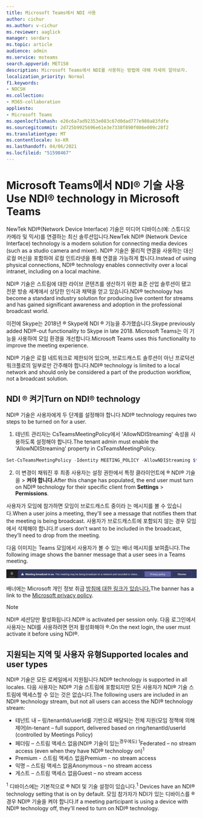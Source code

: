 ```yaml
---
title: Microsoft Teams에서 NDI 사용
author: cichur
ms.author: v-cichur
ms.reviewer: aaglick
manager: serdars
ms.topic: article
audience: admin
ms.service: msteams
search.appverid: MET150
description: Microsoft Teams에서 NDI를 사용하는 방법에 대해 자세히 알아보자.
localization_priority: Normal
f1.keywords:
- NOCSH
ms.collection:
- M365-collaboration
appliesto:
- Microsoft Teams
ms.openlocfilehash: e26c6a7ad92353e083c67d0dad777e980a83fdfe
ms.sourcegitcommit: 2d725b9925696e61e3e7338f890f086e009c28f2
ms.translationtype: MT
ms.contentlocale: ko-KR
ms.lasthandoff: 04/06/2021
ms.locfileid: "51598467"
---
```

# <a name="use-ndi-technology-in-microsoft-teams"></a><span data-ttu-id="d9ef7-103">Microsoft Teams에서 NDI® 기술 사용</span><span class="sxs-lookup"><span data-stu-id="d9ef7-103">Use NDI® technology in Microsoft Teams</span></span>

 <span data-ttu-id="d9ef7-104">NewTek NDI®(Network Device Interface) 기술은 미디어 디바이스(예: 스튜디오 카메라 및 믹서)를 연결하는 최신 솔루션입니다.</span><span class="sxs-lookup"><span data-stu-id="d9ef7-104">NewTek NDI® (Network Device Interface) technology is a modern solution for connecting media devices (such as a studio camera and mixer).</span></span> <span data-ttu-id="d9ef7-105">NDI® 기술은 물리적 연결을 사용하는 대신 로컬 머신을 포함하여 로컬 인트라넷을 통해 연결을 가능하게 합니다.</span><span class="sxs-lookup"><span data-stu-id="d9ef7-105">Instead of using physical connections, NDI® technology enables connectivity over a local intranet, including on a local machine.</span></span>

<span data-ttu-id="d9ef7-106">NDI® 기술은 스트림에 대한 라이브 콘텐츠를 생산하기 위한 표준 산업 솔루션이 됐고 전문 방송 세계에서 상당한 인식과 채택을 얻고 있습니다.</span><span class="sxs-lookup"><span data-stu-id="d9ef7-106">NDI® technology has become a standard industry solution for producing live content for streams and has gained significant awareness and adoption in the professional broadcast world.</span></span>

<span data-ttu-id="d9ef7-107">이전에 Skype는 2018년 ® Skype에 NDI ® 기능을 추가했습니다.</span><span class="sxs-lookup"><span data-stu-id="d9ef7-107">Skype previously added NDI®-out functionality to Skype in late 2018.</span></span> <span data-ttu-id="d9ef7-108">Microsoft Teams는 이 기능을 사용하여 모임 환경을 개선합니다.</span><span class="sxs-lookup"><span data-stu-id="d9ef7-108">Microsoft Teams uses this functionality to improve the meeting experience.</span></span>

<span data-ttu-id="d9ef7-109">NDI® 기술은 로컬 네트워크로 제한되어 있으며, 브로드캐스트 솔루션이 아닌 프로덕션 워크플로의 일부로만 간주해야 합니다.</span><span class="sxs-lookup"><span data-stu-id="d9ef7-109">NDI® technology is limited to a local network and should only be considered a part of the production workflow, not a broadcast solution.</span></span>

## <a name="turn-on-ndi-technology"></a><span data-ttu-id="d9ef7-110">NDI ® 켜기</span><span class="sxs-lookup"><span data-stu-id="d9ef7-110">Turn on NDI® technology</span></span>

<span data-ttu-id="d9ef7-111">NDI® 기술은 사용자에게 두 단계를 설정해야 합니다.</span><span class="sxs-lookup"><span data-stu-id="d9ef7-111">NDI® technology requires two steps to be turned on for a user.</span></span>

1. <span data-ttu-id="d9ef7-112">테넌트 관리자는 CsTeamsMeetingPolicy에서 'AllowNDIStreaming' 속성을 사용하도록 설정해야 합니다.</span><span class="sxs-lookup"><span data-stu-id="d9ef7-112">The tenant admin must enable the 'AllowNDIStreaming' property in CsTeamsMeetingPolicy.</span></span>

```PowerShell
Set-CsTeamsMeetingPolicy -Identity MEETING_POLICY -AllowNDIStreaming $true
```

2. <span data-ttu-id="d9ef7-113">이 변경이 채워진 후 최종 사용자는 설정 권한에서 특정 클라이언트에 ® NDI® 기술을  >  **켜야 합니다.**</span><span class="sxs-lookup"><span data-stu-id="d9ef7-113">After this change has populated, the end user must turn on NDI® technology for their specific client from **Settings** > **Permissions**.</span></span>

<span data-ttu-id="d9ef7-114">사용자가 모임에 참가하면 모임이 브로드캐스트 중이라 는 메시지를 볼 수 있습니다.</span><span class="sxs-lookup"><span data-stu-id="d9ef7-114">When a user joins a meeting, they'll see a message that notifies them that the meeting is being broadcast.</span></span> <span data-ttu-id="d9ef7-115">사용자가 브로드캐스트에 포함되지 않는 경우 모임에서 삭제해야 합니다.</span><span class="sxs-lookup"><span data-stu-id="d9ef7-115">If users don’t want to be included in the broadcast, they’ll need to drop from the meeting.</span></span>

<span data-ttu-id="d9ef7-116">다음 이미지는 Teams 모임에서 사용자가 볼 수 있는 배너 메시지를 보여줍니다.</span><span class="sxs-lookup"><span data-stu-id="d9ef7-116">The following image shows the banner message that a user sees in a Teams meeting.</span></span>

![Teams ® 표시하는 기술 배너입니다.](media/NDI-disclosure.png)

<span data-ttu-id="d9ef7-118">배너에는 Microsoft 개인 정보 취급 [방침에 대한 링크가 있습니다.](https://aka.ms/teamsprivacy)</span><span class="sxs-lookup"><span data-stu-id="d9ef7-118">The banner has a link to the [Microsoft privacy policy](https://aka.ms/teamsprivacy).</span></span>

> [!NOTE]
> <span data-ttu-id="d9ef7-119">NDI® 세션당만 활성화됩니다.</span><span class="sxs-lookup"><span data-stu-id="d9ef7-119">NDI® is activated per session only.</span></span> <span data-ttu-id="d9ef7-120">다음 로그인에서 사용자는 NDI를 사용하려면 먼저 활성화해야 ®.</span><span class="sxs-lookup"><span data-stu-id="d9ef7-120">On the next login, the user must activate it before using NDI®.</span></span>

## <a name="supported-locales-and-user-types"></a><span data-ttu-id="d9ef7-121">지원되는 지역 및 사용자 유형</span><span class="sxs-lookup"><span data-stu-id="d9ef7-121">Supported locales and user types</span></span>

<span data-ttu-id="d9ef7-122">NDI® 기술은 모든 로케일에서 지원됩니다.</span><span class="sxs-lookup"><span data-stu-id="d9ef7-122">NDI® technology is supported in all locales.</span></span> <span data-ttu-id="d9ef7-123">다음 사용자는 NDI® 기술 스트림에 포함되지만 모든 사용자가 NDI® 기술 스트림에 액세스할 수 있는 것은 없습니다.</span><span class="sxs-lookup"><span data-stu-id="d9ef7-123">The following users are included in an NDI® technology stream, but not all users can access the NDI® technology stream:</span></span>

- <span data-ttu-id="d9ef7-124">테넌트 내 – 링/tenantId/userId를 기반으로 배달되는 전체 지원(모임 정책에 의해 제어)</span><span class="sxs-lookup"><span data-stu-id="d9ef7-124">In-tenant – full support, delivered based on ring/tenantId/userId (controlled by Meetings Policy)</span></span>
- <span data-ttu-id="d9ef7-125">페더링 – 스트림 액세스 없음(NDI® 기술이 있는<sup>경우에도) 1</sup></span><span class="sxs-lookup"><span data-stu-id="d9ef7-125">Federated – no stream access (even when they have NDI® technology on)<sup>1</sup></span></span>
- <span data-ttu-id="d9ef7-126">Premium - 스트림 액세스 없음</span><span class="sxs-lookup"><span data-stu-id="d9ef7-126">Premium - no stream access</span></span>
- <span data-ttu-id="d9ef7-127">익명 – 스트림 액세스 없음</span><span class="sxs-lookup"><span data-stu-id="d9ef7-127">Anonymous – no stream access</span></span>
- <span data-ttu-id="d9ef7-128">게스트 – 스트림 액세스 없음</span><span class="sxs-lookup"><span data-stu-id="d9ef7-128">Guest – no stream access</span></span>  

<span data-ttu-id="d9ef7-129"><sup>1</sup> 디바이스에는 기본적으로 ® NDI 및 기술 설정이 있습니다.</span><span class="sxs-lookup"><span data-stu-id="d9ef7-129"><sup>1</sup> Devices have an NDI® technology setting that is on by default.</span></span> <span data-ttu-id="d9ef7-130">모임 참가자가 NDI가 있는 디바이스를 ® 경우 NDI® 기술을 켜야 합니다.</span><span class="sxs-lookup"><span data-stu-id="d9ef7-130">If a meeting participant is using a device with NDI® technology off, they'll need to turn on NDI® technology.</span></span>
